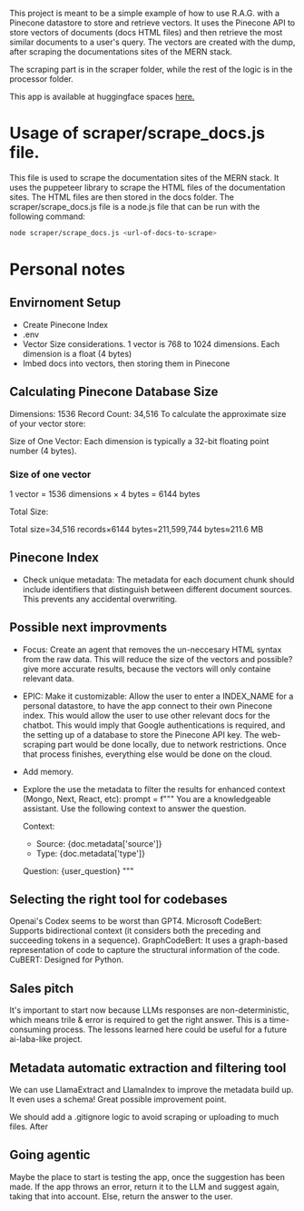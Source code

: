 
This project is meant to be a simple example of how to use R.A.G. with a Pinecone datastore to store and retrieve vectors. It uses the Pinecone API to store vectors of documents (docs HTML files) and then retrieve the most similar documents to a user's query. The vectors are created with the dump, after scraping the documentations sites of the MERN stack.

The scraping part is in the scraper folder, while the rest of the logic is in the processor folder.

This app is available at huggingface spaces [here.](https://huggingface.co/spaces/Petermoyano/langchain-docs)

# Usage of scraper/scrape_docs.js file.
This file is used to scrape the documentation sites of the MERN stack. It uses the puppeteer library to scrape the HTML files of the documentation sites. The HTML files are then stored in the docs folder. The scraper/scrape_docs.js file is a node.js file that can be run with the following command:

```bash
node scraper/scrape_docs.js <url-of-docs-to-scrape>
```



# Personal notes
## Envirnoment Setup
- Create Pinecone Index
- .env
- Vector Size considerations. 1 vector is 768 to 1024 dimensions. Each dimension is a float (4 bytes)
- Imbed docs into vectors, then storing them in Pinecone
## Calculating Pinecone Database Size

Dimensions: 1536
Record Count: 34,516
To calculate the approximate size of your vector store:

Size of One Vector:
Each dimension is typically a 32-bit floating point number (4 bytes).

### Size of one vector
1 vector = 1536 dimensions × 4 bytes = 6144 bytes

Total Size:

Total size=34,516 records×6144 bytes=211,599,744 bytes≈211.6 MB

## Pinecone Index
- Check unique metadata: The metadata for each document chunk should include identifiers that distinguish between different document sources. This prevents any accidental overwriting.

## Possible next improvments
- Focus: Create an agent that removes the un-neccesary HTML syntax from the raw data. This will reduce the size of the vectors and possible? give more accurate results, because the vectors will only containe relevant data.

- EPIC: Make it customizable: Allow the user to enter a INDEX_NAME for a personal datastore, to have the app connect to their own Pinecone index. This would allow the user to use other relevant docs for the chatbot. This would imply that Google authentications is required, and the setting up of a database to store the Pinecone API key. The web-scraping part would be done locally, due to network restrictions. Once that process finishes, everything else would be done on the cloud.

- Add memory.

- Explore the use the metadata to filter the results for enhanced context (Mongo, Next, React, etc):
    prompt = f"""
    You are a knowledgeable assistant. Use the following context to answer the question.

    Context:
    - Source: {doc.metadata['source']}
    - Type: {doc.metadata['type']}

    Question: {user_question}
    """

## Selecting the right tool for codebases
Openai's Codex seems to be worst than GPT4.
Microsoft CodeBert: Supports bidirectional context (it considers both the preceding and succeeding tokens in a sequence).
GraphCodeBert: It uses a graph-based representation of code to capture the structural information of the code.
CuBERT: Designed for Python.

## Sales pitch
It's important to start now because LLMs responses are non-deterministic, which means trile & error is required to get the right answer. This is a time-consuming process. The lessons learned here could be useful for a future ai-laba-like project.

## Metadata automatic extraction and filtering tool
We can use LlamaExtract and LlamaIndex to improve the metadata build up. It even uses a schema! Great possible improvement point.

We should add a .gitignore logic to avoid scraping or uploading to much files. After

## Going agentic
Maybe the place to start is testing the app, once the suggestion has been made. If the app throws an error, return it to the LLM and suggest again, taking that into account. Else, return the answer to the user.
